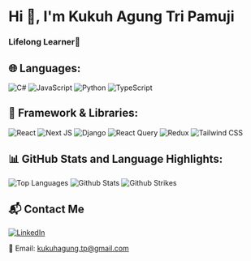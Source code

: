 <h1 align="left">Hi 👋, I'm Kukuh Agung Tri Pamuji</h1>
<h3 align="left">Lifelong Learner🚀</h3>

## 🌐 Languages:

![C#](https://img.shields.io/badge/c%23-%23239120.svg?style=for-the-badge&logo=csharp&logoColor=white)
![JavaScript](https://img.shields.io/badge/javascript-%23323330.svg?style=for-the-badge&logo=javascript&logoColor=%23F7DF1E)
![Python](https://img.shields.io/badge/python-3670A0?style=for-the-badge&logo=python&logoColor=ffdd54)
![TypeScript](https://img.shields.io/badge/typescript-%23007ACC.svg?style=for-the-badge&logo=typescript&logoColor=white)

## 🔧 Framework & Libraries:

![React](https://img.shields.io/badge/React-20232A?style=for-the-badge&logo=react&logoColor=61DAFB)
![Next JS](https://img.shields.io/badge/Next-black?style=for-the-badge&logo=next.js&logoColor=white)
![Django](https://img.shields.io/badge/django-%23092E20.svg?style=for-the-badge&logo=django&logoColor=white)
![React Query](https://img.shields.io/badge/-React%20Query-FF4154?style=for-the-badge&logo=react%20query&logoColor=white)
![Redux](https://img.shields.io/badge/redux-%23593d88.svg?style=for-the-badge&logo=redux&logoColor=white)
![Tailwind CSS](https://img.shields.io/badge/Tailwind_CSS-38B2AC?style=for-the-badge&logo=tailwind-css&logoColor=white)

## 📊 GitHub Stats and Language Highlights:

![Top Languages](https://github-readme-stats.vercel.app/api?username=kukuhagung&show_icons=true&theme=radical)
![Github Stats](https://github-readme-stats.vercel.app/api/top-langs/?username=kukuhagung&layout=compact&theme=radical)
![Github Strikes](https://github-readme-streak-stats.herokuapp.com/?user=kukuhagung&theme=radical&hide_border=true)

## 📬 Contact Me
[![LinkedIn](https://img.shields.io/badge/LinkedIn-0077B5?style=for-the-badge&logo=linkedin&logoColor=white)](https://www.linkedin.com/in/kukuhagung/)

📧 Email: 
kukuhagung.tp@gmail.com
